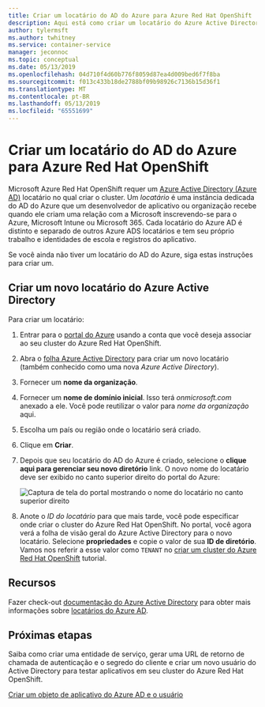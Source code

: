 ```yaml
---
title: Criar um locatário do AD do Azure para Azure Red Hat OpenShift | Microsoft Docs
description: Aqui está como criar um locatário do Azure Active Directory (Azure AD) para hospedar o cluster do Microsoft Azure Red Hat OpenShift.
author: tylermsft
ms.author: twhitney
ms.service: container-service
manager: jeconnoc
ms.topic: conceptual
ms.date: 05/13/2019
ms.openlocfilehash: 04d710f4d60b776f8059d87ea4d009bed6f7f8ba
ms.sourcegitcommit: f013c433b18de2788bf09b98926c7136b15d36f1
ms.translationtype: MT
ms.contentlocale: pt-BR
ms.lasthandoff: 05/13/2019
ms.locfileid: "65551699"
---
```

# <a name="create-an-azure-ad-tenant-for-azure-red-hat-openshift"></a>Criar um locatário do AD do Azure para Azure Red Hat OpenShift

Microsoft Azure Red Hat OpenShift requer um [Azure Active Directory (Azure AD)](https://docs.microsoft.com/azure/active-directory/develop/quickstart-create-new-tenant) locatário no qual criar o cluster. Um *locatário* é uma instância dedicada do AD do Azure que um desenvolvedor de aplicativo ou organização recebe quando ele criam uma relação com a Microsoft inscrevendo-se para o Azure, Microsoft Intune ou Microsoft 365. Cada locatário do Azure AD é distinto e separado de outros Azure ADS locatários e tem seu próprio trabalho e identidades de escola e registros do aplicativo.

Se você ainda não tiver um locatário do AD do Azure, siga estas instruções para criar um.

## <a name="create-a-new-azure-ad-tenant"></a>Criar um novo locatário do Azure Active Directory

Para criar um locatário:

1. Entrar para o [portal do Azure](https://portal.azure.com/) usando a conta que você deseja associar ao seu cluster do Azure Red Hat OpenShift.
2. Abra o [folha Azure Active Directory](https://portal.azure.com/#create/Microsoft.AzureActiveDirectory) para criar um novo locatário (também conhecido como uma nova *Azure Active Directory*).
3. Fornecer um **nome da organização**.
4. Fornecer um **nome de domínio inicial**. Isso terá *onmicrosoft.com* anexado a ele. Você pode reutilizar o valor para *nome da organização* aqui.
5. Escolha um país ou região onde o locatário será criado.
6. Clique em **Criar**.
7. Depois que seu locatário do AD do Azure é criado, selecione o **clique aqui para gerenciar seu novo diretório** link. O novo nome do locatário deve ser exibido no canto superior direito do portal do Azure:  

    ![Captura de tela do portal mostrando o nome do locatário no canto superior direito][tenantcallout]  

8. Anote o *ID do locatário* para que mais tarde, você pode especificar onde criar o cluster do Azure Red Hat OpenShift. No portal, você agora verá a folha de visão geral do Azure Active Directory para o novo locatário. Selecione **propriedades** e copie o valor de sua **ID de diretório**. Vamos nos referir a esse valor como `TENANT` no [criar um cluster do Azure Red Hat OpenShift](tutorial-create-cluster.md) tutorial.

[tenantcallout]: ./media/howto-create-tenant/tenant-callout.png

## <a name="resources"></a>Recursos

Fazer check-out [documentação do Azure Active Directory](https://docs.microsoft.com/azure/active-directory/) para obter mais informações sobre [locatários do Azure AD](https://docs.microsoft.com/azure/active-directory/develop/quickstart-create-new-tenant).

## <a name="next-steps"></a>Próximas etapas

Saiba como criar uma entidade de serviço, gerar uma URL de retorno de chamada de autenticação e o segredo do cliente e criar um novo usuário do Active Directory para testar aplicativos em seu cluster do Azure Red Hat OpenShift.

[Criar um objeto de aplicativo do Azure AD e o usuário](howto-aad-app-configuration.md)